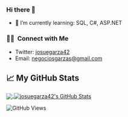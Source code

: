 ### Hi there 👋

- 🌱 I’m currently learning: SQL, C#, ASP.NET



### 🤝🏻 &nbsp;Connect with Me
<p align="center">
</p>

- Twitter: [josuegarza42](https://twitter.com/josuegarza42)
- Email: negociosgarzas@gmail.com



## &#x1f4c8; My GitHub Stats

<a href="https://github.com/josuegarza42/josuegarza42">
  <img align="center" src="https://github-readme-stats.vercel.app/api/top-langs/?username=josuegarza42&title_color=ffffff&text_color=c9cacc&icon_color=2bbc8a&bg_color=1d1f21"/>
</a>


<a href="https://github.com/josuegarza42/josuegarza42">
  <img align="center" src="https://github-readme-stats.vercel.app/api?username=josuegarza42&show_icons=true&line_height=27&count_private=true&title_color=ffffff&text_color=c9cacc&icon_color=2bbc8a&bg_color=1d1f21" alt="josuegarza42's GitHub Stats" />
</a>



![GitHub Views](https://komarev.com/ghpvc/?username=josuegarza42&color=2685BF)
